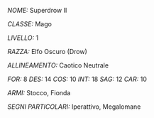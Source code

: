 *NOME:* Superdrow II

*CLASSE:* Mago

*LIVELLO:* 1

*RAZZA:* Elfo Oscuro (Drow)

*ALLINEAMENTO:* Caotico Neutrale

*FOR:* 8
*DES:* 14
*COS:* 10
*INT:* 18
*SAG:* 12
*CAR:* 10

*ARMI:* Stocco, Fionda

*SEGNI PARTICOLARI:* Iperattivo, Megalomane